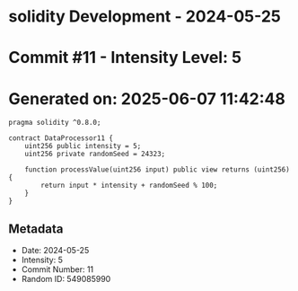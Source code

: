 ﻿# solidity Development - 2024-05-25
# Commit #11 - Intensity Level: 5
# Generated on: 2025-06-07 11:42:48
```solidity
pragma solidity ^0.8.0;

contract DataProcessor11 {
    uint256 public intensity = 5;
    uint256 private randomSeed = 24323;

    function processValue(uint256 input) public view returns (uint256) {
        return input * intensity + randomSeed % 100;
    }
}
```
## Metadata
- Date: 2024-05-25
- Intensity: 5
- Commit Number: 11
- Random ID: 549085990
